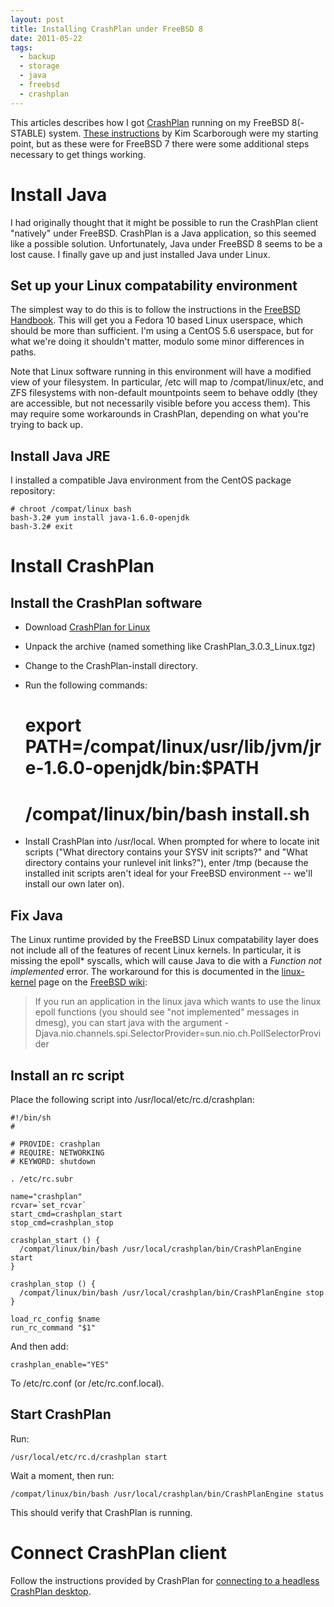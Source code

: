 ```yaml
---
layout: post
title: Installing CrashPlan under FreeBSD 8
date: 2011-05-22
tags:
  - backup
  - storage
  - java
  - freebsd
  - crashplan
---
```


This articles describes how I got [CrashPlan][1] running on my FreeBSD 8(-STABLE) system. [These instructions][2] by Kim Scarborough were my starting point, but as these were for FreeBSD 7 there were some additional steps necessary to get things working.

# Install Java

I had originally thought that it might be possible to run the CrashPlan client "natively" under FreeBSD. CrashPlan is a Java application, so this seemed like a possible solution. Unfortunately, Java under FreeBSD 8 seems to be a lost cause. I finally gave up and just installed Java under Linux.

## Set up your Linux compatability environment

The simplest way to do this is to follow the instructions in the [FreeBSD Handbook][3]. This will get you a Fedora 10 based Linux userspace, which should be more than sufficient. I'm using a CentOS 5.6 userspace, but for what we're doing it shouldn't matter, modulo some minor differences in paths.

Note that Linux software running in this environment will have a modified view of your filesystem. In particular, /etc will map to /compat/linux/etc, and ZFS filesystems with non-default mountpoints seem to behave oddly (they are accessible, but not necessarily visible before you access them). This may require some workarounds in CrashPlan, depending on what you're trying to back up.

## Install Java JRE

I installed a compatible Java environment from the CentOS package repository:
    
    
    # chroot /compat/linux bash
    bash-3.2# yum install java-1.6.0-openjdk
    bash-3.2# exit
    

# Install CrashPlan

## Install the CrashPlan software

  - Download [CrashPlan for Linux][4]

  - Unpack the archive (named something like CrashPlan_3.0.3_Linux.tgz)

  - Change to the CrashPlan-install directory.

  - Run the following commands:
    
    
    # export PATH=/compat/linux/usr/lib/jvm/jre-1.6.0-openjdk/bin:$PATH
    # /compat/linux/bin/bash install.sh
    

  - Install CrashPlan into /usr/local. When prompted for where to locate init scripts ("What directory contains your SYSV init scripts?" and "What directory contains your runlevel init links?"), enter /tmp (because the installed init scripts aren't ideal for your FreeBSD environment -- we'll install our own later on).

## Fix Java

The Linux runtime provided by the FreeBSD Linux compatability layer does not include all of the features of recent Linux kernels. In particular, it is missing the epoll* syscalls, which will cause Java to die with a _Function not implemented_ error. The workaround for this is documented in the [linux-kernel][5] page on the [FreeBSD wiki][6]:

> If you run an application in the linux java which wants to use the linux epoll functions (you should see "not implemented" messages in dmesg), you can start java with the argument -Djava.nio.channels.spi.SelectorProvider=sun.nio.ch.PollSelectorProvider

## Install an rc script

Place the following script into /usr/local/etc/rc.d/crashplan:
    
    
    #!/bin/sh
    #
    
    # PROVIDE: crashplan
    # REQUIRE: NETWORKING
    # KEYWORD: shutdown
    
    . /etc/rc.subr
    
    name="crashplan"
    rcvar=`set_rcvar`
    start_cmd=crashplan_start
    stop_cmd=crashplan_stop
    
    crashplan_start () {
      /compat/linux/bin/bash /usr/local/crashplan/bin/CrashPlanEngine start
    }
    
    crashplan_stop () {
      /compat/linux/bin/bash /usr/local/crashplan/bin/CrashPlanEngine stop
    }
    
    load_rc_config $name
    run_rc_command "$1"
    

And then add:
    
    
    crashplan_enable="YES"
    

To /etc/rc.conf (or /etc/rc.conf.local).

## Start CrashPlan

Run:
    
    
    /usr/local/etc/rc.d/crashplan start
    

Wait a moment, then run:
    
    
    /compat/linux/bin/bash /usr/local/crashplan/bin/CrashPlanEngine status
    

This should verify that CrashPlan is running.

# Connect CrashPlan client

Follow the instructions provided by CrashPlan for [connecting to a headless CrashPlan desktop][7].

[1]: http://crashplan.com/
[2]: http://kim.scarborough.chicago.il.us/do/nerd/tips/crashplan
[3]: http://www.freebsd.org/doc/handbook/linuxemu-lbc-install.html
[4]: http://www.crashplan.com/consumer/download.html?os=Linux
[5]: http://wiki.freebsd.org/linux-kernel
[6]: http://wiki.freebsd.org/
[7]: http://stgsupport.crashplan.com/doku.php/how_to/configure_a_headless_client

